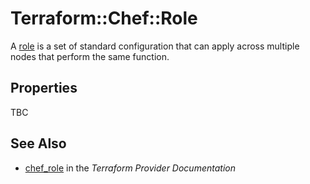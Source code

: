 # Terraform::Chef::Role

A [role](http://docs.chef.io/roles.html) is a set of standard configuration
that can apply across multiple nodes that perform the same function.

## Properties

TBC

## See Also

* [chef_role](https://www.terraform.io/docs/providers/chef/r/role.html) in the _Terraform Provider Documentation_